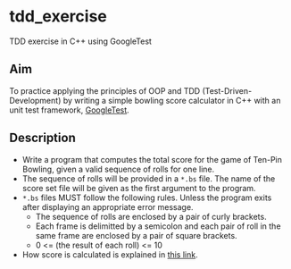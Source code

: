 # tdd_exercise

TDD exercise in C++ using GoogleTest

## Aim

To practice applying the principles of OOP and TDD (Test-Driven-Development) by writing a simple bowling score calculator in C++ with an unit test framework, [GoogleTest](https://google.github.io/googletest/).

## Description

- Write a program that computes the total score for the game of Ten-Pin Bowling, given a valid sequence of rolls for one line.
- The sequence of rolls will be provided in a `*.bs` file. The name of the score set file will be given as the first argument to the program.
- `*.bs` files MUST follow the following rules. Unless the program exits after displaying an appropriate error message.
  - The sequence of rolls are enclosed by a pair of curly brackets.
  - Each frame is delimitted by a semicolon and each pair of roll in the same frame are enclosed by a pair of square brackets.
  - 0 <= (the result of each roll) <= 10
- How score is calculated is explained in [this link](https://en.wikipedia.org/wiki/Ten-pin_bowling#Traditional_scoring).
